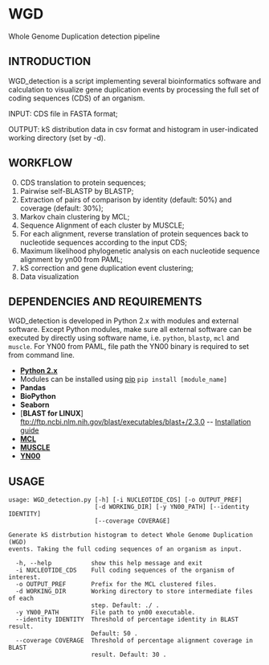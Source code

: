 # WGD
Whole Genome Duplication detection pipeline

INTRODUCTION
------------

WGD_detection is a script implementing several bioinformatics software and calculation to visualize gene duplication events by processing the full set of coding sequences (CDS) of an organism.

INPUT: CDS file in FASTA format;

OUTPUT: kS distribution data in csv format and histogram in user-indicated working directory (set by -d).


WORKFLOW
--------

0. CDS translation to protein sequences;
1. Pairwise self-BLASTP by BLASTP;
2. Extraction of pairs of comparison by identity (default: 50%) and coverage (default: 30%);
3. Markov chain clustering by MCL;
4. Sequence Alignment of each cluster by MUSCLE;
5. For each alignment, reverse translation of protein sequences back to nucleotide sequences according to the input CDS;
6. Maximum likelihood phylogenetic analysis on each nucleotide sequence alignment by yn00 from PAML;
7. kS correction and gene duplication event clustering;
8. Data visualization


DEPENDENCIES AND REQUIREMENTS
-----------------------------

WGD_detection is developed in Python 2.x with modules and external software. Except Python modules, make sure all external software can be executed by directly using software name, i.e. `python`, `blastp`, `mcl` and `muscle`.
For YN00 from PAML, file path the YN00 binary is required to set from command line.

* [**Python 2.x**](https://www.python.org/)
*   Modules can be installed using [pip](https://pip.pypa.io/en/stable/installing/) `pip install [module_name]`
*   **Pandas**
*   **BioPython**
*   **Seaborn**
* [**BLAST for LINUX**] ftp://ftp.ncbi.nlm.nih.gov/blast/executables/blast+/2.3.0 -- [Installation guide](http://www.ncbi.nlm.nih.gov/books/NBK52640/)
* [**MCL**](http://micans.org/mcl/)
* [**MUSCLE**](http://www.drive5.com/muscle/)
* [**YN00**](http://abacus.gene.ucl.ac.uk/software/paml.html#download)


USAGE
-----

```
usage: WGD_detection.py [-h] [-i NUCLEOTIDE_CDS] [-o OUTPUT_PREF]
                        [-d WORKING_DIR] [-y YN00_PATH] [--identity IDENTITY]
                        [--coverage COVERAGE]

Generate kS distrbution histogram to detect Whole Genome Duplication (WGD)
events. Taking the full coding sequences of an organism as input.

  -h, --help           show this help message and exit
  -i NUCLEOTIDE_CDS    Full coding sequences of the organism of interest.
  -o OUTPUT_PREF       Prefix for the MCL clustered files.
  -d WORKING_DIR       Working directory to store intermediate files of each
                       step. Default: ./ .
  -y YN00_PATH         File path to yn00 executable.
  --identity IDENTITY  Threshold of percentage identity in BLAST result.
                       Default: 50 .
  --coverage COVERAGE  Threshold of percentage alignment coverage in BLAST
                       result. Default: 30 .
```
